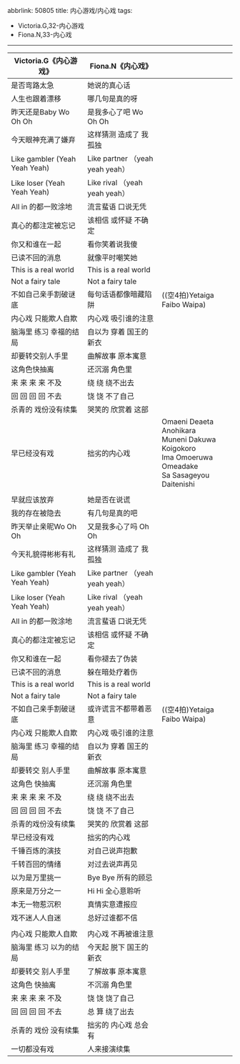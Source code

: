 abbrlink: 50805
title: 内心游戏/内心戏
tags:
  - Victoria.G,32-内心游戏
  - Fiona.N,33-内心戏
---
|Victoria.G《内心游戏》|Fiona.N《内心戏》|      |
|--|--|--|
|是否弯路太急|她说的真心话|      |
|人生也跟着漂移|哪几句是真的呀|      |
|昨天还是Baby Wo Oh Oh|是我多心了吧 Wo Oh Oh|      |
|今天眼神充满了嫌弃|这样猜测 造成了 我孤独|      |
|Like gambler (Yeah Yeah Yeah)|Like partner （yeah yeah yeah）|      |
|Like loser (Yeah Yeah Yeah)|Like rival （yeah yeah yeah）|      |
|All in 的都一败涂地|流言蜚语 口说无凭|      |
|真心的都注定被忘记|该相信 或怀疑 不确定|      |
|你又和谁在一起|看你笑着说我傻|      |
|已读不回的消息|就像平时嘲笑她|      |
|This is a real world|This is a real world|      |
|Not a fairy tale|Not a fairy tale|      |
|不如自己亲手割破谜底|每句话语都像暗藏陷阱|((空4拍)Yetaiga Faibo Waipa)|
|内心戏 只能欺人自欺|内心戏 吸引谁的注意|      |
|脑海里 练习 幸福的结局|自以为 穿着 国王的新衣|      |
|却要转交别人手里|曲解故事 原本寓意|      |
|这角色快抽离|还沉溺 角色里|      |
|来 来 来 来 不及|绕 绕 绕不出去|      |
|回 回 回 回 不去|饶 饶 不了自己|      |
|杀青的 戏份没有续集|哭笑的 欣赏着 这部|      |
|早已经没有戏|拙劣的内心戏|Omaeni Deaeta Anohikara<br>Muneni Dakuwa Koigokoro<br>Ima Omoeruwa Omeadake<br>Sa Sasageyou Daitenishi|
|      |      |      |
|早就应该放弃|她是否在说谎|      |
|我的存在被隐去|有几句是真的吧|      |
|昨天举止亲昵Wo Oh Oh|又是我多心了吗 Oh Oh|      |
|今天礼貌得彬彬有礼|这样猜测 造成了 我孤独|      |
|Like gambler (Yeah Yeah Yeah)|Like partner （yeah yeah yeah）|      |
|Like loser (Yeah Yeah Yeah)|Like rival （yeah yeah yeah）|      |
|All in 的都一败涂地|流言蜚语 口说无凭|      |
|真心的都注定被忘记|该相信 或怀疑 不确定|      |
|你又和谁在一起|看你褪去了伪装|      |
|已读不回的消息|躲在暗处疗着伤|      |
|This is a real world|This is a real world|      |
|Not a fairy tale|Not a fairy tale|      |
|不如自己亲手割破谜底|或许谎言不都带着恶意|((空4拍)Yetaiga Faibo Waipa)|
|内心戏 只能欺人自欺|内心戏 吸引谁的注意|      |
|脑海里 练习 幸福的结局|自以为 穿着 国王的新衣|      |
|却要转交 别人手里|曲解故事 原本寓意|      |
|这角色 快抽离|还沉溺 角色里|      |
|来 来 来 来 不及|绕 绕 绕不出去|      |
|回 回 回 回 不去|饶 饶 不了自己|      |
|杀青的戏份没有续集|哭笑的 欣赏着 这部|      |
|早已经没有戏|拙劣的内心戏|      |
|千锤百炼的演技|对自己说声抱歉|      |
|千转百回的情绪|对过去说声再见|      |
|以为是万里挑一|Bye Bye 所有的顾忌|      |
|原来是万分之一|Hi Hi 全心意聆听|      |
|本无一物惹沉积|真情实意遭报应|      |
|戏不迷人人自迷|总好过谁都不信|      |
|      |      |      |
|内心戏 只能欺人自欺|内心戏 不再被谁注意|      |
|脑海里 练习 以为的结局|今天起 脱下 国王的新衣|      |
|却要转交 别人手里|了解故事 原本寓意|      |
|这角色 快抽离|不沉溺 角色里|      |
|来 来 来 来 不及|饶 饶 饶了自己|      |
|回 回 回 回 不去|总 算 绕了出去|      |
|杀青的 戏份 没有续集|拙劣的 内心戏 总会有|      |
|一切都没有戏|人来接演续集|      |